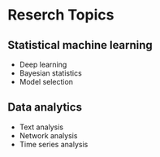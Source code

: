# Reserch Topics

## Statistical machine learning
- Deep learning
- Bayesian statistics
- Model selection

## Data analytics
- Text analysis
- Network analysis
- Time series analysis
